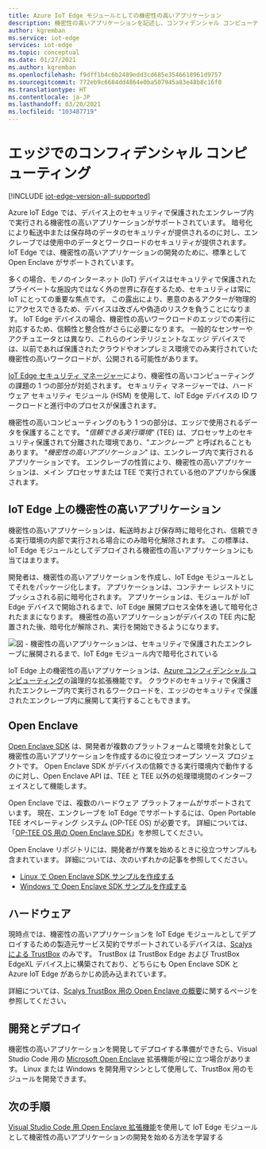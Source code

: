 ```yaml
---
title: Azure IoT Edge モジュールとしての機密性の高いアプリケーション
description: 機密性の高いアプリケーションを記述し、コンフィデンシャル コンピューティングのために IoT Edge モジュールとしてそれらをデプロイするには、Open Enclave SDK と API を使用します
author: kgremban
ms.service: iot-edge
services: iot-edge
ms.topic: conceptual
ms.date: 01/27/2021
ms.author: kgremban
ms.openlocfilehash: f9dff1b4c6b2489edd3cd685e3546618961d9757
ms.sourcegitcommit: 772eb9c6684dd4864e0ba507945a83e48b8c16f0
ms.translationtype: HT
ms.contentlocale: ja-JP
ms.lasthandoff: 03/20/2021
ms.locfileid: "103487719"
---
```

# <a name="confidential-computing-at-the-edge"></a>エッジでのコンフィデンシャル コンピューティング

[!INCLUDE [iot-edge-version-all-supported](../../includes/iot-edge-version-all-supported.md)]

Azure IoT Edge では、デバイス上のセキュリティで保護されたエンクレーブ内で実行される機密性の高いアプリケーションがサポートされています。 暗号化により転送中または保存時のデータのセキュリティが提供されるのに対し、エンクレーブでは使用中のデータとワークロードのセキュリティが提供されます。 IoT Edge では、機密性の高いアプリケーションの開発のために、標準として Open Enclave がサポートされています。

多くの場合、モノのインターネット (IoT) デバイスはセキュリティで保護されたプライベートな施設内ではなく外の世界に存在するため、セキュリティは常に IoT にとっての重要な焦点です。 この露出により、悪意のあるアクターが物理的にアクセスできるため、デバイスは改ざんや偽造のリスクを負うことになります。 IoT Edge デバイスの場合、機密性の高いワークロードのエッジでの実行に対応するため、信頼性と整合性がさらに必要になります。 一般的なセンサーやアクチュエータとは異なり、これらのインテリジェントなエッジ デバイスでは、以前であれば保護されたクラウドやオンプレミス環境でのみ実行されていた機密性の高いワークロードが、公開される可能性があります。

[IoT Edge セキュリティ マネージャー](iot-edge-security-manager.md)により、機密性の高いコンピューティングの課題の 1 つの部分が対処されます。 セキュリティ マネージャーでは、ハードウェア セキュリティ モジュール (HSM) を使用して、IoT Edge デバイスの ID ワークロードと進行中のプロセスが保護されます。

機密性の高いコンピューティングのもう 1 つの部分は、エッジで使用されるデータを保護することです。 "*信頼できる実行環境*" (TEE) は、プロセッサ上のセキュリティ保護されて分離された環境であり、"*エンクレーブ*" と呼ばれることもあります。 "*機密性の高いアプリケーション*" は、エンクレーブ内で実行されるアプリケーションです。 エンクレーブの性質により、機密性の高いアプリケーションは、メイン プロセッサまたは TEE で実行されている他のアプリから保護されます。

## <a name="confidential-applications-on-iot-edge"></a>IoT Edge 上の機密性の高いアプリケーション

機密性の高いアプリケーションは、転送時および保存時に暗号化され、信頼できる実行環境の内部で実行される場合にのみ暗号化解除されます。 この標準は、IoT Edge モジュールとしてデプロイされる機密性の高いアプリケーションにも当てはまります。

開発者は、機密性の高いアプリケーションを作成し、IoT Edge モジュールとしてそれをパッケージ化します。 アプリケーションは、コンテナー レジストリにプッシュされる前に暗号化されます。 アプリケーションは、モジュールが IoT Edge デバイスで開始されるまで、IoT Edge 展開プロセス全体を通して暗号化されたままになります。 機密性の高いアプリケーションがデバイスの TEE 内に配置された後、暗号化が解除され、実行を開始できるようになります。

![図 - 機密性の高いアプリケーションは、セキュリティで保護されたエンクレーブに展開されるまで、IoT Edge モジュール内で暗号化されている](./media/deploy-confidential-applications/confidential-applications-encrypted.png)

IoT Edge 上の機密性の高いアプリケーションは、[Azure コンフィデンシャル コンピューティング](../confidential-computing/overview.md)の論理的な拡張機能です。 クラウドのセキュリティで保護されたエンクレーブ内で実行されるワークロードを、エッジのセキュリティで保護されたエンクレーブ内に展開して実行することもできます。

## <a name="open-enclave"></a>Open Enclave

[Open Enclave SDK](https://openenclave.io/sdk/) は、開発者が複数のプラットフォームと環境を対象として機密性の高いアプリケーションを作成するのに役立つオープン ソース プロジェクトです。 Open Enclave SDK がデバイスの信頼できる実行環境内で動作するのに対し、Open Enclave API は、TEE と TEE 以外の処理環境間のインターフェイスとして機能します。

Open Enclave では、複数のハードウェア プラットフォームがサポートされています。 現在、エンクレーブを IoT Edge でサポートするには、Open Portable TEE オペレーティング システム (OP-TEE OS) が必要です。 詳細については、「[OP-TEE OS 用の Open Enclave SDK](https://github.com/openenclave/openenclave/blob/master/docs/GettingStartedDocs/OP-TEE/Introduction.md)」を参照してください。

Open Enclave リポジトリには、開発者が作業を始めるときに役立つサンプルも含まれています。 詳細については、次のいずれかの記事を参照してください。

* [Linux で Open Enclave SDK サンプルを作成する](https://github.com/openenclave/openenclave/blob/master/samples/BuildSamplesLinux.md)
* [Windows で Open Enclave SDK サンプルを作成する](https://github.com/openenclave/openenclave/blob/master/samples/BuildSamplesWindows.md)

## <a name="hardware"></a>ハードウェア

現時点では、機密性の高いアプリケーションを IoT Edge モジュールとしてデプロイするための製造元サービス契約でサポートされているデバイスは、[Scalys による TrustBox](https://scalys.com/trustbox-industrial/) のみです。 TrustBox は TrustBox Edge および TrustBox EdgeXL デバイス上に構築されており、どちらにも Open Enclave SDK と Azure IoT Edge があらかじめ読み込まれています。

詳細については、[Scalys TrustBox 用の Open Enclave の概要](https://aka.ms/scalys-trustbox-edge-get-started)に関するページを参照してください。

## <a name="develop-and-deploy"></a>開発とデプロイ

機密性の高いアプリケーションを開発してデプロイする準備ができたら、Visual Studio Code 用の [Microsoft Open Enclave](https://marketplace.visualstudio.com/items?itemName=ms-iot.msiot-vscode-openenclave) 拡張機能が役に立つ場合があります。 Linux または Windows を開発用マシンとして使用して、TrustBox 用のモジュールを開発できます。

## <a name="next-steps"></a>次の手順

[Visual Studio Code 用 Open Enclave 拡張機能](https://github.com/openenclave/openenclave/tree/master/devex/vscode-extension)を使用して IoT Edge モジュールとして機密性の高いアプリケーションの開発を始める方法を学習する
